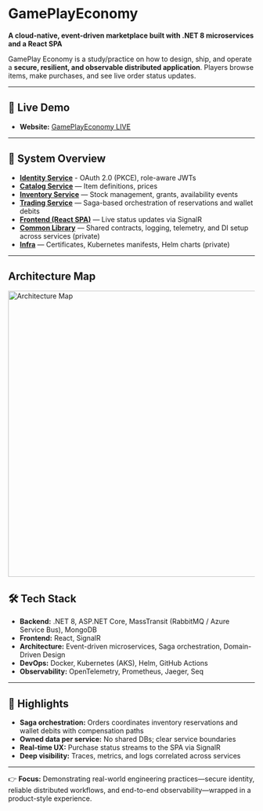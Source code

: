 
# GamePlayEconomy

**A cloud-native, event-driven marketplace built with .NET 8 microservices and a React SPA**

GamePlay Economy is a study/practice on how to design, ship, and operate a **secure, resilient, and observable distributed application**.
Players browse items, make purchases, and see live order status updates.

---

## 🔴 Live Demo

- **Website:** [GamePlayEconomy LIVE](https://gameplayeconomy.com)  


---

## 🧩 System Overview

- [**Identity Service**](https://github.com/dotnetmicroservice001/Play.Identity) - OAuth 2.0 (PKCE), role-aware JWTs  
- [**Catalog Service**](https://github.com/dotnetmicroservice001/Play.Catalog) — Item definitions, prices 
- [**Inventory Service**](https://github.com/dotnetmicroservice001/Play.Inventory) — Stock management, grants, availability events  
- [**Trading Service**](https://github.com/dotnetmicroservice001/Play.Trading) — Saga-based orchestration of reservations and wallet debits  
- [**Frontend (React SPA)**](https://github.com/dotnetmicroservice001/Play.Frontend) — Live status updates via SignalR
- [**Common Library**](https://github.com/dotnetmicroservices001/Play.Common) — Shared contracts, logging, telemetry, and DI setup across services (private) 
- [**Infra**](https://github.com/dotnetmicroservices001/Play.Infra) — Certificates, Kubernetes manifests, Helm charts (private)
---

## Architecture Map 

<img width="827" height="583" alt="Architecture Map" src="https://github.com/user-attachments/assets/0efdb119-4484-458d-a2be-9d9f79ccb86e" />

## 🛠️ Tech Stack

- **Backend:** .NET 8, ASP.NET Core, MassTransit (RabbitMQ / Azure Service Bus), MongoDB  
- **Frontend:** React, SignalR  
- **Architecture:** Event-driven microservices, Saga orchestration, Domain-Driven Design  
- **DevOps:** Docker, Kubernetes (AKS), Helm, GitHub Actions  
- **Observability:** OpenTelemetry, Prometheus, Jaeger, Seq

---

## 🔑 Highlights

- **Saga orchestration:** Orders coordinates inventory reservations and wallet debits with compensation paths  
- **Owned data per service:** No shared DBs; clear service boundaries  
- **Real-time UX:** Purchase status streams to the SPA via SignalR  
- **Deep visibility:** Traces, metrics, and logs correlated across services

---

👉 **Focus:** Demonstrating real-world engineering practices—secure identity, reliable distributed workflows, and end-to-end observability—wrapped in a product-style experience.
